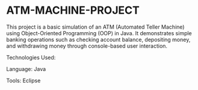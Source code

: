 # ATM-MACHINE-PROJECT
This project is a basic simulation of an ATM (Automated Teller Machine) using Object-Oriented Programming (OOP) in Java. It demonstrates simple banking operations such as checking account balance, depositing money, and withdrawing money through console-based user interaction.


Technologies Used:

Language: Java 

Tools: Eclipse 
